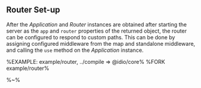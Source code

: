 ## Router Set-up

After the _Application_ and _Router_ instances are obtained after starting the server as the `app` and `router` properties of the <link type="Idio">returned object</link>, the router can be configured to respond to custom paths. This can be done by assigning configured middleware from the map and standalone middleware, and calling the `use` method on the _Application_ instance.

%EXAMPLE: example/router, ../compile => @idio/core%
%FORK example/router%

%~%
